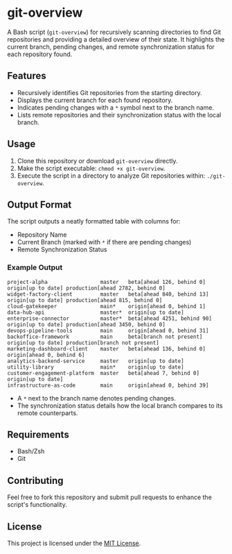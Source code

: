 # git-overview

A Bash script (`git-overview`) for recursively scanning directories to find Git repositories and providing a detailed overview of their state. It highlights the current branch, pending changes, and remote synchronization status for each repository found.

## Features

- Recursively identifies Git repositories from the starting directory.
- Displays the current branch for each found repository.
- Indicates pending changes with a `*` symbol next to the branch name.
- Lists remote repositories and their synchronization status with the local branch.

## Usage

1. Clone this repository or download `git-overview` directly.
2. Make the script executable: `chmod +x git-overview`.
3. Execute the script in a directory to analyze Git repositories within: `./git-overview`.

## Output Format

The script outputs a neatly formatted table with columns for:

- Repository Name
- Current Branch (marked with `*` if there are pending changes)
- Remote Synchronization Status

### Example Output

```
project-alpha                 master   beta[ahead 126, behind 0] origin[up to date] production[ahead 2782, behind 0]
widget-factory-client         master   beta[ahead 840, behind 13] origin[up to date] production[ahead 815, behind 0]
cloud-gatekeeper              main*    origin[ahead 0, behind 1]
data-hub-api                  master*  origin[up to date]
enterprise-connector          master*  beta[ahead 4251, behind 90] origin[up to date] production[ahead 3450, behind 0]
devops-pipeline-tools         main     origin[ahead 0, behind 31]
backoffice-framework          main     beta[branch not present] origin[up to date] production[branch not present]
marketing-dashboard-client    master   beta[ahead 136, behind 0] origin[ahead 0, behind 6]
analytics-backend-service     master   origin[up to date]
utility-library               main*    origin[up to date]
customer-engagement-platform  master   beta[ahead 7, behind 0] origin[up to date]
infrastructure-as-code        main     origin[ahead 0, behind 39]

```

- A `*` next to the branch name denotes pending changes.
- The synchronization status details how the local branch compares to its remote counterparts.

## Requirements

- Bash/Zsh
- Git

## Contributing

Feel free to fork this repository and submit pull requests to enhance the script's functionality.

## License

This project is licensed under the [MIT License](LICENSE).
